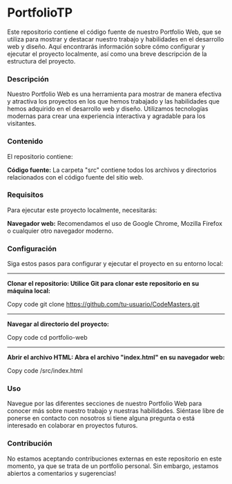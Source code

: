 # PortfolioTP

Este repositorio contiene el código fuente de nuestro Portfolio Web, que se utiliza para mostrar y destacar nuestro trabajo y habilidades en el desarrollo web y diseño. Aquí encontrarás información sobre cómo configurar y ejecutar el proyecto localmente, así como una breve descripción de la estructura del proyecto. <br>

<h3>Descripción</h3>

Nuestro Portfolio Web es una herramienta para mostrar de manera efectiva y atractiva los proyectos en los que hemos trabajado y las habilidades que hemos adquirido en el desarrollo web y diseño. Utilizamos tecnologías modernas para crear una experiencia interactiva y agradable para los visitantes. <br>

<h3>Contenido</h3>

El repositorio contiene:

<b>Código fuente:</b> La carpeta "src" contiene todos los archivos y directorios relacionados con el código fuente del sitio web.<br>

<h3>Requisitos</h3>

Para ejecutar este proyecto localmente, necesitarás:

<b>Navegador web:</b> Recomendamos el uso de Google Chrome, Mozilla Firefox o cualquier otro navegador moderno.<br>

<h3>Configuración</h3>

Siga estos pasos para configurar y ejecutar el proyecto en su entorno local:
<hr>
<b>Clonar el repositorio: Utilice Git para clonar este repositorio en su máquina local: </b>

Copy code
git clone https://github.com/tu-usuario/CodeMasters.git 
<hr>
<b>Navegar al directorio del proyecto:</b>

Copy code
cd portfolio-web <br>
<hr>
<b>Abrir el archivo HTML: Abra el archivo "index.html" en su navegador web:</b>

Copy code
/src/index.html


<h3>Uso</h3>

Navegue por las diferentes secciones de nuestro Portfolio Web para conocer más sobre nuestro trabajo y nuestras habilidades. Siéntase libre de ponerse en contacto con nosotros si tiene alguna pregunta o está interesado en colaborar en proyectos futuros.<br>

<h3>Contribución</h3>

No estamos aceptando contribuciones externas en este repositorio en este momento, ya que se trata de un portfolio personal. Sin embargo, ¡estamos abiertos a comentarios y sugerencias!
